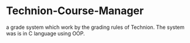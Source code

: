 # Technion-Course-Manager
a grade system which work by the grading rules of Technion. The system was is in C language using OOP.
